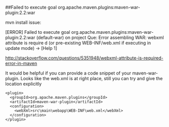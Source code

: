##Failed to execute goal org.apache.maven.plugins:maven-war-plugin:2.2:war


mvn install issue:

[ERROR] Failed to execute goal org.apache.maven.plugins:maven-war-plugin:2.2:war
 (default-war) on project Que: Error assembling WAR: webxml attribute is require
d (or pre-existing WEB-INF/web.xml if executing in update mode) -> [Help 1]

http://stackoverflow.com/questions/5351948/webxml-attribute-is-required-error-in-maven

It would be helpful if you can provide a code snippet of your maven-war-plugin. Looks like the web.xml is at right place, still you can try and give the location explicitly

	<plugin>            
	  <groupId>org.apache.maven.plugins</groupId>
	  <artifactId>maven-war-plugin</artifactId>
	  <configuration>
	    <webXml>src\main\webapp\WEB-INF\web.xml</webXml>        
	  </configuration>
	</plugin>